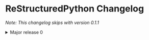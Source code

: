 # ReStructuredPython Changelog

*Note: This changelog skips with version 0.1.1*

<details><summary> Major release 0 </summary>

---

<!--------------->

<details><summary>0.3.0</summary>

---

Remodeled the compiler to not interfere with other python contructions or definitions such as format strings.

</details>

<!--------------->
<!--------------->

<details><summary>0.2.0</summary>

---

Added support for try and catch statements

</details>

<!--------------->
<!--------------->

<details><summary>0.1.0</summary>

---

Created the reStructuredPython compiler! 🎉

</details>

<!--------------->


</details>

